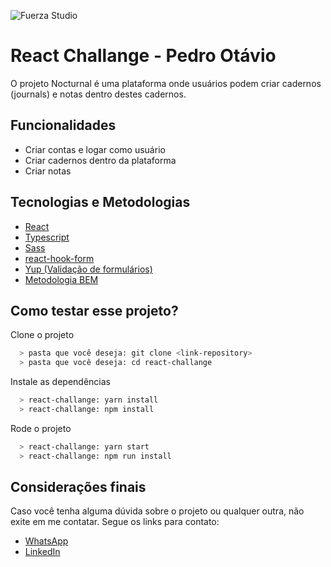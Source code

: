 
![Fuerza Studio](https://user-images.githubusercontent.com/52936031/117340242-11ecb980-ae77-11eb-86f6-e41d26aa3fbc.png)
# React Challange - Pedro Otávio

O projeto Nocturnal é uma plataforma onde usuários podem criar cadernos (journals) e notas dentro destes cadernos.




## Funcionalidades

- Criar contas e logar como usuário
- Criar cadernos dentro da plataforma
- Criar notas


## Tecnologias e Metodologias

 - [React](https://pt-br.reactjs.org/)
 - [Typescript](https://www.typescriptlang.org/)
 - [Sass](https://sass-lang.com/)
 - [react-hook-form](https://react-hook-form.com/)
 - [Yup (Validação de formulários)](https://www.npmjs.com/package/yup)
 - [Metodologia BEM](https://getbem.com/)
## Como testar esse projeto?



Clone o projeto

```bash
  > pasta que você deseja: git clone <link-repository>
  > pasta que você deseja: cd react-challange
```
    
Instale as dependências

```bash
  > react-challange: yarn install
  > react-challange: npm install
```

Rode o projeto

```bash
  > react-challange: yarn start
  > react-challange: npm run install
```
    
## Considerações finais

Caso você tenha alguma dúvida sobre o projeto ou qualquer outra, não exite em me contatar. Segue os links para contato:

 - [WhatsApp](https://wa.me/5547988307206)
 - [LinkedIn](https://www.linkedin.com/in/pedrootaviocouto/)